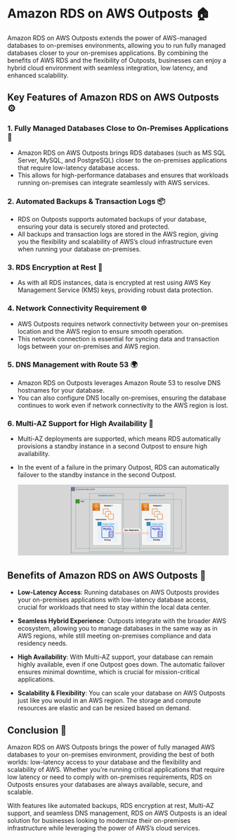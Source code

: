 # **Amazon RDS on AWS Outposts 🏠**

Amazon RDS on AWS Outposts extends the power of AWS-managed databases to on-premises environments, allowing you to run fully managed databases closer to your on-premises applications. By combining the benefits of AWS RDS and the flexibility of Outposts, businesses can enjoy a hybrid cloud environment with seamless integration, low latency, and enhanced scalability.

## **Key Features of Amazon RDS on AWS Outposts ⚙️**

### **1. Fully Managed Databases Close to On-Premises Applications 🔐**

- Amazon RDS on AWS Outposts brings RDS databases (such as MS SQL Server, MySQL, and PostgreSQL) closer to the on-premises applications that require low-latency database access.
- This allows for high-performance databases and ensures that workloads running on-premises can integrate seamlessly with AWS services.

### **2. Automated Backups & Transaction Logs 📦**

- RDS on Outposts supports automated backups of your database, ensuring your data is securely stored and protected.
- All backups and transaction logs are stored in the AWS region, giving you the flexibility and scalability of AWS’s cloud infrastructure even when running your database on-premises.

### **3. RDS Encryption at Rest 🔐**

- As with all RDS instances, data is encrypted at rest using AWS Key Management Service (KMS) keys, providing robust data protection.

### **4. Network Connectivity Requirement 🌐**

- AWS Outposts requires network connectivity between your on-premises location and the AWS region to ensure smooth operation.
- This network connection is essential for syncing data and transaction logs between your on-premises and AWS region.

### **5. DNS Management with Route 53 🌍**

- Amazon RDS on Outposts leverages Amazon Route 53 to resolve DNS hostnames for your database.
- You can also configure DNS locally on-premises, ensuring the database continues to work even if network connectivity to the AWS region is lost.

### **6. Multi-AZ Support for High Availability 💼**

- Multi-AZ deployments are supported, which means RDS automatically provisions a standby instance in a second Outpost to ensure high availability.
- In the event of a failure in the primary Outpost, RDS can automatically failover to the standby instance in the second Outpost.

  ![RDS on Outposts](images/rds-outposts.png)

## **Benefits of Amazon RDS on AWS Outposts 🎯**

- **Low-Latency Access**: Running databases on AWS Outposts provides your on-premises applications with low-latency database access, crucial for workloads that need to stay within the local data center.

- **Seamless Hybrid Experience**: Outposts integrate with the broader AWS ecosystem, allowing you to manage databases in the same way as in AWS regions, while still meeting on-premises compliance and data residency needs.

- **High Availability**: With Multi-AZ support, your database can remain highly available, even if one Outpost goes down. The automatic failover ensures minimal downtime, which is crucial for mission-critical applications.

- **Scalability & Flexibility**: You can scale your database on AWS Outposts just like you would in an AWS region. The storage and compute resources are elastic and can be resized based on demand.

## **Conclusion 🌟**

Amazon RDS on AWS Outposts brings the power of fully managed AWS databases to your on-premises environment, providing the best of both worlds: low-latency access to your database and the flexibility and scalability of AWS. Whether you’re running critical applications that require low latency or need to comply with on-premises requirements, RDS on Outposts ensures your databases are always available, secure, and scalable.

With features like automated backups, RDS encryption at rest, Multi-AZ support, and seamless DNS management, RDS on AWS Outposts is an ideal solution for businesses looking to modernize their on-premises infrastructure while leveraging the power of AWS’s cloud services.
